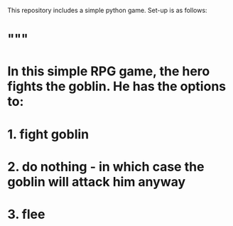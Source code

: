 This repository includes a simple python game. Set-up is as follows:

# """
# In this simple RPG game, the hero fights the  goblin. He has the options to:

# 1. fight goblin
# 2. do nothing - in which case the goblin will attack him anyway
# 3. flee